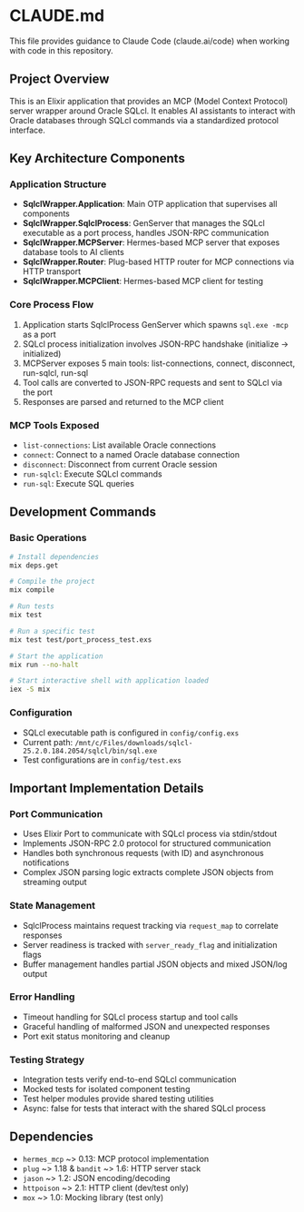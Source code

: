 # CLAUDE.md

This file provides guidance to Claude Code (claude.ai/code) when working with code in this repository.

## Project Overview

This is an Elixir application that provides an MCP (Model Context Protocol) server wrapper around Oracle SQLcl. It enables AI assistants to interact with Oracle databases through SQLcl commands via a standardized protocol interface.

## Key Architecture Components

### Application Structure
- **SqlclWrapper.Application**: Main OTP application that supervises all components
- **SqlclWrapper.SqlclProcess**: GenServer that manages the SQLcl executable as a port process, handles JSON-RPC communication
- **SqlclWrapper.MCPServer**: Hermes-based MCP server that exposes database tools to AI clients
- **SqlclWrapper.Router**: Plug-based HTTP router for MCP connections via HTTP transport
- **SqlclWrapper.MCPClient**: Hermes-based MCP client for testing

### Core Process Flow
1. Application starts SqlclProcess GenServer which spawns `sql.exe -mcp` as a port
2. SQLcl process initialization involves JSON-RPC handshake (initialize → initialized)
3. MCPServer exposes 5 main tools: list-connections, connect, disconnect, run-sqlcl, run-sql
4. Tool calls are converted to JSON-RPC requests and sent to SQLcl via the port
5. Responses are parsed and returned to the MCP client

### MCP Tools Exposed
- `list-connections`: List available Oracle connections
- `connect`: Connect to a named Oracle database connection
- `disconnect`: Disconnect from current Oracle session
- `run-sqlcl`: Execute SQLcl commands
- `run-sql`: Execute SQL queries

## Development Commands

### Basic Operations
```bash
# Install dependencies
mix deps.get

# Compile the project
mix compile

# Run tests
mix test

# Run a specific test
mix test test/port_process_test.exs

# Start the application
mix run --no-halt

# Start interactive shell with application loaded
iex -S mix
```

### Configuration
- SQLcl executable path is configured in `config/config.exs` 
- Current path: `/mnt/c/Files/downloads/sqlcl-25.2.0.184.2054/sqlcl/bin/sql.exe`
- Test configurations are in `config/test.exs`

## Important Implementation Details

### Port Communication
- Uses Elixir Port to communicate with SQLcl process via stdin/stdout
- Implements JSON-RPC 2.0 protocol for structured communication
- Handles both synchronous requests (with ID) and asynchronous notifications
- Complex JSON parsing logic extracts complete JSON objects from streaming output

### State Management
- SqlclProcess maintains request tracking via `request_map` to correlate responses
- Server readiness is tracked with `server_ready_flag` and initialization flags
- Buffer management handles partial JSON objects and mixed JSON/log output

### Error Handling
- Timeout handling for SQLcl process startup and tool calls
- Graceful handling of malformed JSON and unexpected responses
- Port exit status monitoring and cleanup

### Testing Strategy
- Integration tests verify end-to-end SQLcl communication
- Mocked tests for isolated component testing
- Test helper modules provide shared testing utilities
- Async: false for tests that interact with the shared SQLcl process

## Dependencies
- `hermes_mcp` ~> 0.13: MCP protocol implementation
- `plug` ~> 1.18 & `bandit` ~> 1.6: HTTP server stack
- `jason` ~> 1.2: JSON encoding/decoding
- `httpoison` ~> 2.1: HTTP client (dev/test only)
- `mox` ~> 1.0: Mocking library (test only)